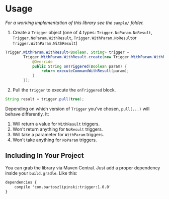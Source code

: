 Usage
=====
*For a working implementation of this library see the `sample/` folder.*

  1. Create a `Trigger` object (one of 4 types: `Trigger.NoParam.NoResult`, `Trigger.NoParam.WithResult`, `Trigger.WithParam.NoResult`or `Trigger.WithParam.WithResult`)

  ```java
  Trigger.WithParam.WithResult<Boolean, String> trigger =
          Trigger.WithParam.WithResult.create(new Trigger.WithParam.WithResult.OnTriggered<Boolean, String>() {
              @Override
              public String onTriggered(Boolean param) {
                  return executeCommandWithResult(param);
              }
          });
  ```

  2. Pull the `trigger` to execute the `onTriggered` block.

  ```java
  String result = trigger.pull(true);
  ```

Depending on which version of `Trigger` you've chosen, `pull(...)` will behave differently.
It:

 1. Will return a value for `WithResult` triggers.
 2. Won't return anything for `NoResult` triggers.
 3. Will take a parameter for `WithParam` triggers.
 4. Won't take anything for `NoParam` triggers.

Including In Your Project
-------------------------
You can grab the library via Maven Central. Just add a proper dependency inside your `build.gradle`. Like this:

```xml
dependencies {
    compile 'com.bartoszlipinski:trigger:1.0.0'
}
```

